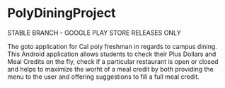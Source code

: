 PolyDiningProject
=================
STABLE BRANCH - GOOGLE PLAY STORE RELEASES ONLY

The goto application for Cal poly freshman in regards to campus dining.
This Android application allows students to check their Plus Dollars and Meal Credits on the fly,
check if a particular restaurant is open or closed and helps to maximize the worht of a meal credit
by both providing the menu to the user and offering suggestions to fill a full meal credit.
